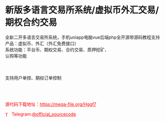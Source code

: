# 新版多语言交易所系统/虚拟币外汇交易/期权合约交易

全新二开多语言交易所系统，手机uniapp电脑vue后端php全开源带源码教程支持产品：虚拟币、外汇（外汇免费接口）<br>系统功能：平台币、期权交易、合约交易、质押挖矿、<br>认购等功能<br><br><br><br>支持用户单控、期权订单控制<br><br><br><br>


<p style="color: red;">源代码下载地址：<a href="https://mega-file.org/Hggf7" style="color: red;">https://mega-file.org/Hggf7</a></p><p style="color: red;"><img src="https://cdn-icons-png.flaticon.com/512/2111/2111646.png" alt="Telegram Icon" style="width: 16px; vertical-align: middle; margin-right: 5px;">Telegram:<a href="https://t.me/official_sourcecode" style="color: red;">@official_sourcecode</a></p>